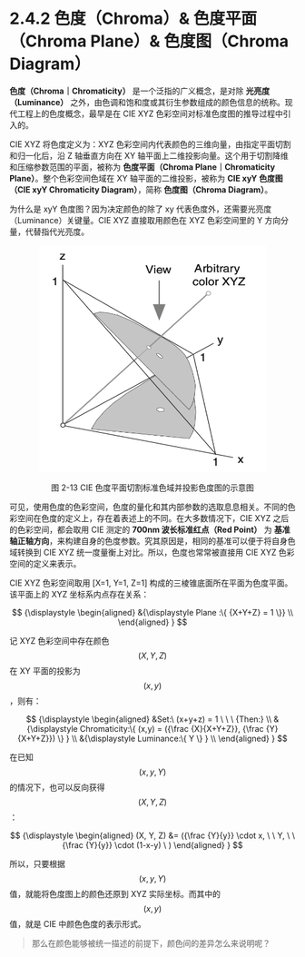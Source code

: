 
# 2.4.2 色度（Chroma）& 色度平面（Chroma Plane）& 色度图（Chroma Diagram）

**色度（Chroma｜Chromaticity）** 是一个泛指的广义概念，是对除 **光亮度（Luminance）** 之外，由色调和饱和度或其衍生参数组成的颜色信息的统称。现代工程上的色度概念，最早是在 CIE XYZ 色彩空间对标准色度图的推导过程中引入的。

CIE XYZ 将色度定义为：XYZ 色彩空间内代表颜色的三维向量，由指定平面切割和归一化后，沿 Z 轴垂直方向在 XY 轴平面上二维投影向量。这个用于切割降维和压缩参数范围的平面，被称为 **色度平面（Chroma Plane｜Chromaticity Plane）**。整个色彩空间色域在 XY 轴平面的二维投影，被称为 **CIE xyY 色度图（CIE xyY Chromaticity Diagram）**，简称 **色度图（Chroma Diagram）**。

为什么是 xyY 色度图？因为决定颜色的除了 xy 代表色度外，还需要光亮度（Luminance）关键量。CIE XYZ 直接取用颜色在 XYZ 色彩空间里的 Y 方向分量，代替指代光亮度。

<center>
<figure>
   <img width = "400" height = "400"
      src="../../Pictures/CIE1931%20xyY.png" alt="">
   <figcaption>
      <p>图 2-13 CIE 色度平面切割标准色域并投影色度图的示意图</p>
   </figcaption>
</figure>
</center>

可见，使用色度的色彩空间，色度的量化和其内部参数的选取息息相关。不同的色彩空间在色度的定义上，存在着表述上的不同。在大多数情况下，CIE XYZ 之后的色彩空间，都会取用 CIE 测定的 **700nm 波长标准红点（Red Point）** 为 **基准轴正轴方向**，来构建自身的色度参数。究其原因是，相同的基准可以便于将自身色域转换到 CIE XYZ 统一度量衡上对比。所以，色度也常常被直接用 CIE XYZ 色彩空间的定义来表示。

CIE XYZ 色彩空间取用 [X=1, Y=1, Z=1] 构成的三棱锥底面所在平面为色度平面。该平面上的 XYZ 坐标系内点存在关系：

$$
{\displaystyle 
 \begin{aligned}
   &{\displaystyle Plane :\{ {X+Y+Z} = 1 \}} \\ 
 \end{aligned}
}
$$

记 XYZ 色彩空间中存在颜色 $$(X, Y, Z)$$ 在 XY 平面的投影为 $$(x, y)$$ ，则有：

$$
{\displaystyle 
 \begin{aligned}
   &Set:\ (x+y+z) = 1 \ \ \ {Then:} \\
   &{\displaystyle Chromaticity:\{ (x,y) = ({\frac {X}{X+Y+Z}}, {\frac {Y}{X+Y+Z}}) \} } \\ 
   &{\displaystyle Luminance:\{ Y \} } \\ 
 \end{aligned}
}
$$
	
在已知 $$(x, y, Y)$$ 的情况下，也可以反向获得 $$(X, Y, Z)$$ ：

$$
{\displaystyle 
 \begin{aligned}
   (X, Y, Z) &= ({\frac {Y}{y}} \cdot x, \ \ Y, \ \ {\frac {Y}{y}} \cdot (1-x-y) \ )
 \end{aligned}
}
$$

所以，只要根据 $$(x, y, Y)$$ 值，就能将色度图上的颜色还原到 XYZ 实际坐标。而其中的 $$(x, y)$$ 值，就是 CIE 中颜色色度的表示形式。

>那么在颜色能够被统一描述的前提下，颜色间的差异怎么来说明呢？


[ref]: References_2.md